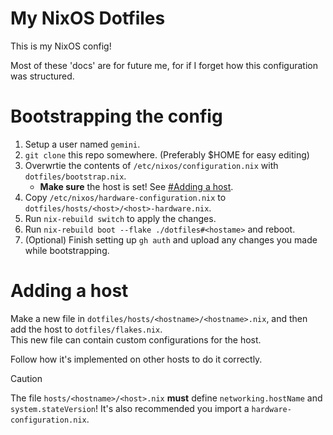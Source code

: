 # My NixOS Dotfiles
This is my NixOS config!

Most of these 'docs' are for future me, for if I forget how this configuration was structured.

# Bootstrapping the config
1. Setup a user named `gemini`.
3. `git clone` this repo somewhere. (Preferably $HOME for easy editing)
4. Overwrtie the contents of `/etc/nixos/configuration.nix` with `dotfiles/bootstrap.nix`.
   - **Make sure** the host is set! See [#Adding a host](#adding-a-host).
5. Copy `/etc/nixos/hardware-configuration.nix` to `dotfiles/hosts/<host>/<host>-hardware.nix`.
6. Run `nix-rebuild switch` to apply the changes.
7. Run `nix-rebuild boot --flake ./dotfiles#<hostame>` and reboot.
8. (Optional) Finish setting up `gh auth` and upload any changes you made while bootstrapping.

# Adding a host
Make a new file in `dotfiles/hosts/<hostname>/<hostname>.nix`, and then add the host to `dotfiles/flakes.nix`. \
This new file can contain custom configurations for the host.

Follow how it's implemented on other hosts to do it correctly.

> [!CAUTION]
> The file `hosts/<hostname>/<host>.nix` **must** define `networking.hostName` and `system.stateVersion`!
> It's also recommended you import a `hardware-configuration.nix`.
